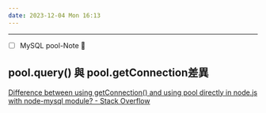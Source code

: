 ```yaml
---
date: 2023-12-04 Mon 16:13
---
```

---

- [ ] MySQL pool-Note 🔽
## pool.query() 與 pool.getConnection差異

[Difference between using getConnection() and using pool directly in node.js with node-mysql module? - Stack Overflow](https://stackoverflow.com/questions/23783571/difference-between-using-getconnection-and-using-pool-directly-in-node-js-with)